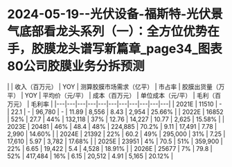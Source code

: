 # 2024-05-19--光伏设备-福斯特-光伏景气底部看龙头系列（一）：全方位优势在手，胶膜龙头谱写新篇章_page34_图表80公司胶膜业务分拆预测

|   | 收入（百万元） | YOY | 测算胶膜市场需求（亿平） | 市占率 | 胶膜出货量（万平） | YOY | 平均价（元/平） | 成本（百万元） | 单位成本（元/平） | 毛利（百万元） | 毛利率 |
|---|---|---|---|---|---|---|---|---|---|---|
| 2021E | 11510 | - | 22.1 | - | 96,780 | - | 11.89 | 8,556 | 8.43 | 2,954 | 25.66% |
| 2022E | 16852 | 52% | 27.7 | 44% | 132,118 | 37% | 12.76 | 14,227 | 10.77 | 2,625 | 15.58% |
| 2023E | 20481 | 46% | 48.4 | 48% | 224,885 | 70.2% | 9.11 | 17,491 | 7.78 | 2,990 | 14.60% |
| 2024E | 21392 | 22% | 60.2 | 49% | 295,000 | 31% | 7.25 | 17,610 | 5.97 | 3,782 | 17.68% |
| 2025E | 23951 | 4% | 70.5 | 51% | 359,900 | 22% | 6.65 | 19,422 | 5.4 | 4,528 | 18.91% |
| 2026E | 25677 | 7% | 79.8 | 52% | 417,484 | 16% | 6.15 | 20,512 | 4.91 | 5,165 | 20.12% |